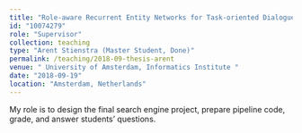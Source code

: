```yaml
---
title: "Role-aware Recurrent Entity Networks for Task-oriented Dialogue Systems (Thesis)"
id: "10074279"
role: "Supervisor"
collection: teaching
type: "Arent Stienstra (Master Student, Done)"
permalink: /teaching/2018-09-thesis-arent
venue: " University of Amsterdam, Informatics Institute "
date: "2018-09-19"
location: "Amsterdam, Netherlands"
---
```


My role is to design the final search engine project, prepare pipeline code, grade, and answer students’ questions.
